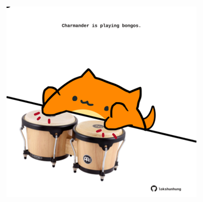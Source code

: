 <!-- built at 14/10/2022, 13:19:15 UTC -->
<p align="center">
  <img width="500" height="500" src="./ReadmeImage.svg">
</p>

